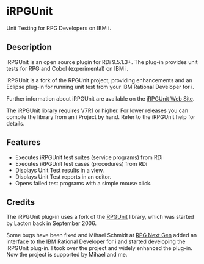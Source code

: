 # iRPGUnit

Unit Testing for RPG Developers on IBM i.

## Description

iRPGUnit is an open source plugin for RDi 9.5.1.3+. The plug-in provides unit tests for RPG and Cobol (experimental) on IBM i.

iRPGUnit is a fork of the RPGUnit project, providing enhancements and an Eclipse plug-in for running unit test from your IBM Rational Developer for i.

Further information about iRPGUnit are available on the [iRPGUnit Web Site](https://tools400.github.io/irpgunit/).

The iRPGUnit library requires V7R1 or higher. For lower releases you can compile the library from an i Project by hand. Refer to the iRPGUnit help for details.

## Features

* Executes iRPGUnit test suites (service programs) from RDi
* Executes iRPGUnit test cases (procedures) from RDi
* Displays Unit Test results in a view.
* Displays Unit Test reports in an editor.
* Opens failed test programs with a simple mouse click.

## Credits

The iRPGUnit plug-in uses a fork of the [RPGUnit](https://sourceforge.net/projects/rpgunit/) library, which was started by Lacton back in September 2006.

Some bugs have been fixed and Mihael Schmidt at [RPG Next Gen](http://www.rpgnextgen.com/http://www.rpgnextgen.com/) added an interface to the IBM Rational Developer for i and started developing the iRPGUnit plug-in. I took over the project and widely enhanced the plug-in. Now the project is supported by Mihael and me.
